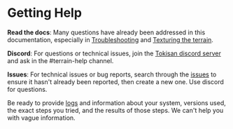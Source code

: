 Getting Help
===================

**Read the docs**: Many questions have already been addressed in this documentation, especially in [Troubleshooting](troubleshooting.md) and [Texturing the terrain](textures.md).

**Discord**: For questions or technical issues, join the [Tokisan discord server](https://tokisan.com/discord) and ask in the #terrain-help channel.

**Issues**: For technical issues or bug reports, search through the [issues](https://github.com/TokisanGames/Terrain3D/issues) to ensure it hasn't already been reported, then create a new one. Use discord for questions.

Be ready to provide [logs](troubleshooting.md#debug-logs) and information about your system, versions used, the exact steps you tried, and the results of those steps. We can't help you with vague information.